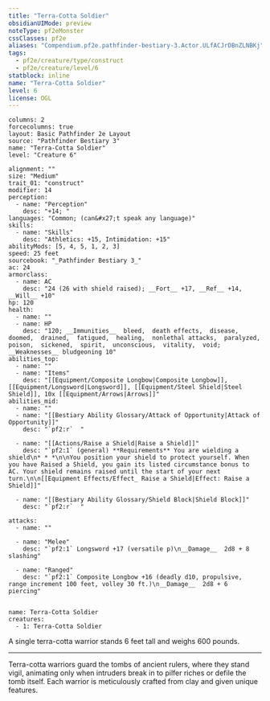 ```yaml
---
title: "Terra-Cotta Soldier"
obsidianUIMode: preview
noteType: pf2eMonster
cssClasses: pf2e
aliases: "Compendium.pf2e.pathfinder-bestiary-3.Actor.ULfACJrDBnZLNBKj" 
tags:
  - pf2e/creature/type/construct
  - pf2e/creature/level/6
statblock: inline
name: "Terra-Cotta Soldier"
level: 6
license: OGL
---
```


```statblock
columns: 2
forcecolumns: true
layout: Basic Pathfinder 2e Layout
source: "Pathfinder Bestiary 3"
name: "Terra-Cotta Soldier"
level: "Creature 6"

alignment: ""
size: "Medium"
trait_01: "construct"
modifier: 14
perception:
  - name: "Perception"
    desc: "+14; "
languages: "Common; (can&#x27;t speak any language)"
skills:
  - name: "Skills"
    desc: "Athletics: +15, Intimidation: +15"
abilityMods: [5, 4, 5, 1, 2, 3]
speed: 25 feet
sourcebook: "_Pathfinder Bestiary 3_"
ac: 24
armorclass:
  - name: AC
    desc: "24 (26 with shield raised); __Fort__ +17, __Ref__ +14, __Will__ +10"
hp: 120
health:
  - name: ""
  - name: HP
    desc: "120; __Immunities__  bleed,  death effects,  disease,  doomed,  drained,  fatigued,  healing,  nonlethal attacks,  paralyzed,  poison,  sickened,  spirit,  unconscious,  vitality,  void; __Weaknesses__ bludgeoning 10"
abilities_top:
  - name: ""
  - name: "Items"
    desc: "[[Equipment/Composite Longbow|Composite Longbow]], [[Equipment/Longsword|Longsword]], [[Equipment/Steel Shield|Steel Shield]], 10x [[Equipment/Arrows|Arrows]]"
abilities_mid:
  - name: ""
  - name: "[[Bestiary Ability Glossary/Attack of Opportunity|Attack of Opportunity]]"
    desc: "`pf2:r`  "

  - name: "[[Actions/Raise a Shield|Raise a Shield]]"
    desc: "`pf2:1` (general) **Requirements** You are wielding a shield\n* * *\n\nYou position your shield to protect yourself. When you have Raised a Shield, you gain its listed circumstance bonus to AC. Your shield remains raised until the start of your next turn.\n\n[[Equipment Effects/Effect_ Raise a Shield|Effect: Raise a Shield]]"

  - name: "[[Bestiary Ability Glossary/Shield Block|Shield Block]]"
    desc: "`pf2:r`  "

attacks:
  - name: ""

  - name: "Melee"
    desc: "`pf2:1` Longsword +17 (versatile p)\n__Damage__  2d8 + 8 slashing"

  - name: "Ranged"
    desc: "`pf2:1` Composite Longbow +16 (deadly d10, propulsive, range increment 100 feet, volley 30 ft.)\n__Damage__  2d8 + 6 piercing"
 
```

```encounter-table
name: Terra-Cotta Soldier
creatures:
  - 1: Terra-Cotta Soldier
```



A single terra-cotta warrior stands 6 feet tall and weighs 600 pounds.

* * *

Terra-cotta warriors guard the tombs of ancient rulers, where they stand vigil, animating only when intruders break in to pilfer riches or defile the tomb itself. Each warrior is meticulously crafted from clay and given unique features.
